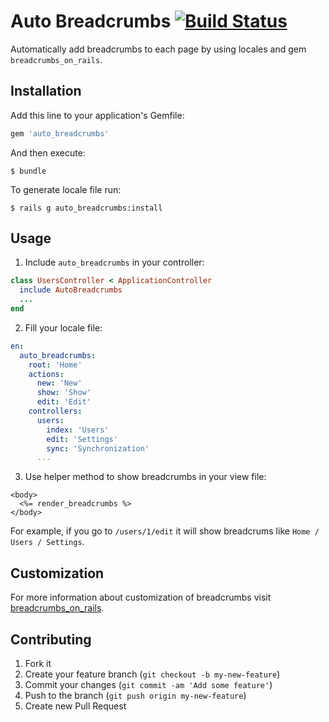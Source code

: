# Auto Breadcrumbs [![Build Status](https://travis-ci.org/exAspArk/auto_breadcrumbs.png)](https://travis-ci.org/exAspArk/auto_breadcrumbs)

Automatically add breadcrumbs to each page by using locales and gem `breadcrumbs_on_rails`.

## Installation

Add this line to your application's Gemfile:

```ruby
gem 'auto_breadcrumbs'
```

And then execute:

    $ bundle

To generate locale file run:

    $ rails g auto_breadcrumbs:install

## Usage

1) Include `auto_breadcrumbs` in your controller:

```ruby
class UsersController < ApplicationController
  include AutoBreadcrumbs
  ...
end
```

2) Fill your locale file:

```yml
en:
  auto_breadcrumbs:
    root: 'Home'
    actions:
      new: 'New'
      show: 'Show'
      edit: 'Edit'
    controllers:
      users:
        index: 'Users'
        edit: 'Settings'
        sync: 'Synchronization'
      ...
```

3) Use helper method to show breadcrumbs in your view file:

```erb
<body>
  <%= render_breadcrumbs %>
</body>
```

For example, if you go to `/users/1/edit` it will show breadcrums like `Home / Users / Settings`.

## Customization

For more information about customization of breadcrumbs visit [breadcrumbs_on_rails](https://github.com/weppos/breadcrumbs_on_rails).

## Contributing

1. Fork it
2. Create your feature branch (`git checkout -b my-new-feature`)
3. Commit your changes (`git commit -am 'Add some feature'`)
4. Push to the branch (`git push origin my-new-feature`)
5. Create new Pull Request
